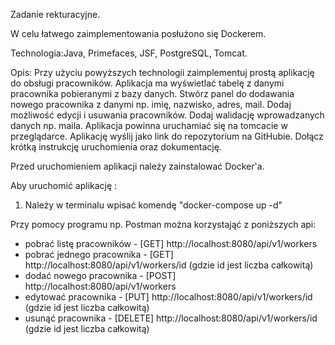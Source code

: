 Zadanie rekturacyjne.

W celu łatwego zaimplementowania posłużono się Dockerem.

Technologia:Java, Primefaces, JSF, PostgreSQL, Tomcat.


Opis: Przy użyciu powyższych technologii zaimplementuj prostą aplikację do obsługi pracowników. Aplikacja ma wyświetlać tabelę z danymi pracownika pobieranymi z bazy danych. Stwórz panel do dodawania nowego pracownika z danymi np. imię, nazwisko, adres, mail. Dodaj możliwość edycji i usuwania pracowników. Dodaj walidację wprowadzanych danych np. maila. Aplikacja powinna uruchamiać się na tomcacie w przeglądarce. Aplikację wyślij jako link do repozytorium na GitHubie. Dołącz krótką instrukcję uruchomienia oraz dokumentację.

Przed uruchomieniem aplikacji należy zainstalować Docker'a. 

Aby uruchomić aplikację :
1. Należy w terminalu wpisać komendę "docker-compose up -d" 

Przy pomocy programu np. Postman można korzystająć z poniższych api:
* pobrać listę pracowników - [GET] http://localhost:8080/api/v1/workers
* pobrać jednego pracownika - [GET] http://localhost:8080/api/v1/workers/id   (gdzie id jest liczba całkowitą)
* dodać nowego pracownika - [POST] http://localhost:8080/api/v1/workers
* edytować pracownika - [PUT] http://localhost:8080/api/v1/workers/id   (gdzie id jest liczba całkowitą)
* usunąć pracownika - [DELETE] http://localhost:8080/api/v1/workers/id  (gdzie id jest liczba całkowitą)



